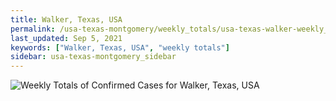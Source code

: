 ```yaml
---
title: Walker, Texas, USA
permalink: /usa-texas-montgomery/weekly_totals/usa-texas-walker-weekly_totals.html
last_updated: Sep 5, 2021
keywords: ["Walker, Texas, USA", "weekly totals"]
sidebar: usa-texas-montgomery_sidebar
---
```


![Weekly Totals of Confirmed Cases for Walker, Texas, USA](/covid_tracker/images/graphs/usa-texas-walker-weekly_totals_graph.png)
